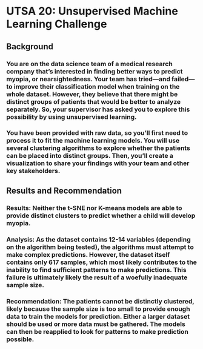 # UTSA 20: Unsupervised Machine Learning Challenge

## Background
### You are on the data science team of a medical research company that’s interested in finding better ways to predict myopia, or nearsightedness. Your team has tried—and failed—to improve their classification model when training on the whole dataset. However, they believe that there might be distinct groups of patients that would be better to analyze separately. So, your supervisor has asked you to explore this possibility by using unsupervised learning.

### You have been provided with raw data, so you’ll first need to process it to fit the machine learning models. You will use several clustering algorithms to explore whether the patients can be placed into distinct groups. Then, you’ll create a visualization to share your findings with your team and other key stakeholders.

## Results and Recommendation
### Results: Neither the t-SNE nor K-means models are able to provide distinct clusters to predict whether a child will develop myopia.

### Analysis: As the dataset contains 12-14 variables (depending on the algorithm being tested), the algorithms must attempt to make complex predictions.  However, the dataset itself contains only 617 samples, which most likely contributes to the inability to find sufficient patterns to make predictions.  This failure is ultimately likely the result of a woefully inadequate sample size.

### Recommendation: The patients cannot be distinctly clustered, likely because the sample size is too small to provide enough data to train the models for prediction.  Either a larger dataset should be used or more data must be gathered.  The models can then be reapplied to look for patterns to make prediction possible.
